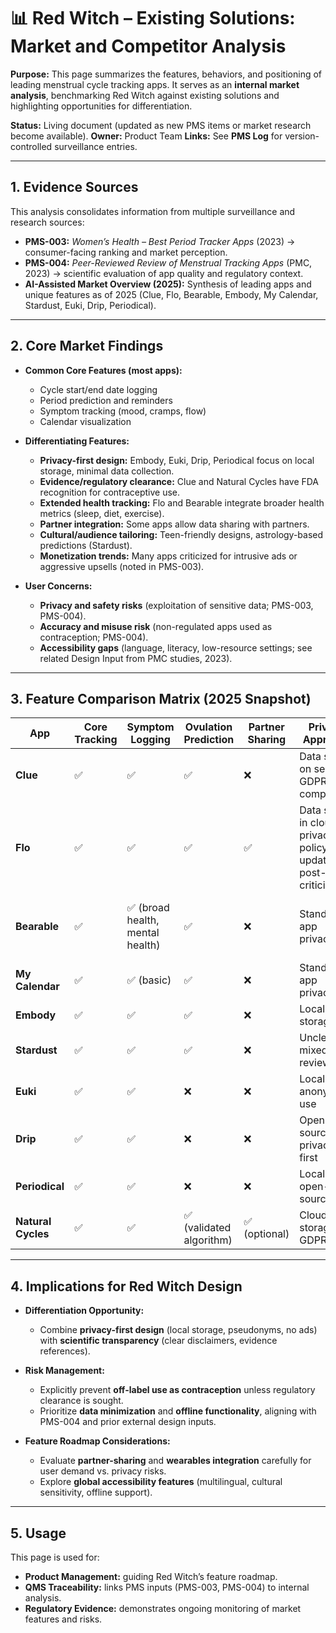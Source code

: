 # 📊 Red Witch – Existing Solutions: Market and Competitor Analysis

**Purpose:**
This page summarizes the features, behaviors, and positioning of leading menstrual cycle tracking apps. It serves as an **internal market analysis**, benchmarking Red Witch against existing solutions and highlighting opportunities for differentiation.

**Status:** Living document (updated as new PMS items or market research become available).
**Owner:** Product Team
**Links:** See **PMS Log** for version-controlled surveillance entries.

---

## 1. Evidence Sources

This analysis consolidates information from multiple surveillance and research sources:

* **PMS-003:** *Women’s Health – Best Period Tracker Apps* (2023) → consumer-facing ranking and market perception.
* **PMS-004:** *Peer-Reviewed Review of Menstrual Tracking Apps* (PMC, 2023) → scientific evaluation of app quality and regulatory context.
* **AI-Assisted Market Overview (2025):** Synthesis of leading apps and unique features as of 2025 (Clue, Flo, Bearable, Embody, My Calendar, Stardust, Euki, Drip, Periodical).

---

## 2. Core Market Findings

* **Common Core Features (most apps):**

  * Cycle start/end date logging
  * Period prediction and reminders
  * Symptom tracking (mood, cramps, flow)
  * Calendar visualization

* **Differentiating Features:**

  * **Privacy-first design:** Embody, Euki, Drip, Periodical focus on local storage, minimal data collection.
  * **Evidence/regulatory clearance:** Clue and Natural Cycles have FDA recognition for contraceptive use.
  * **Extended health tracking:** Flo and Bearable integrate broader health metrics (sleep, diet, exercise).
  * **Partner integration:** Some apps allow data sharing with partners.
  * **Cultural/audience tailoring:** Teen-friendly designs, astrology-based predictions (Stardust).
  * **Monetization trends:** Many apps criticized for intrusive ads or aggressive upsells (noted in PMS-003).

* **User Concerns:**

  * **Privacy and safety risks** (exploitation of sensitive data; PMS-003, PMS-004).
  * **Accuracy and misuse risk** (non-regulated apps used as contraception; PMS-004).
  * **Accessibility gaps** (language, literacy, low-resource settings; see related Design Input from PMC studies, 2023).

---

## 3. Feature Comparison Matrix (2025 Snapshot)

| App                | Core Tracking | Symptom Logging                 | Ovulation Prediction    | Partner Sharing | Privacy Approach                                            | Regulatory Status                | Unique Differentiator                   |
| ------------------ | ------------- | ------------------------------- | ----------------------- | --------------- | ----------------------------------------------------------- | -------------------------------- | --------------------------------------- |
| **Clue**           | ✅             | ✅                               | ✅                       | ❌               | Data stored on servers, GDPR compliant                      | FDA-cleared (Clue Birth Control) | Science-backed, evidence-based          |
| **Flo**            | ✅             | ✅                               | ✅                       | ✅               | Data stored in cloud, privacy policy updated post-criticism | ❌                                | Feature-rich, health insights           |
| **Bearable**       | ✅             | ✅ (broad health, mental health) | ✅                       | ❌               | Standard app privacy                                        | ❌                                | Multi-symptom chronic illness tracking  |
| **My Calendar**    | ✅             | ✅ (basic)                       | ✅                       | ❌               | Standard app privacy                                        | ❌                                | Simple, lightweight                     |
| **Embody**         | ✅             | ✅                               | ✅                       | ❌               | Local-only storage                                          | ❌                                | Privacy-first, no cloud                 |
| **Stardust**       | ✅             | ✅                               | ✅                       | ❌               | Unclear, mixed reviews                                      | ❌                                | Astrology-based predictions             |
| **Euki**           | ✅             | ✅                               | ❌                       | ❌               | Local-only, anonymous use                                   | ❌                                | Designed for reproductive rights safety |
| **Drip**           | ✅             | ✅                               | ❌                       | ❌               | Open-source, privacy-first                                  | ❌                                | Non-profit, transparency focus          |
| **Periodical**     | ✅             | ✅                               | ❌                       | ❌               | Local-only, open-source                                     | ❌                                | Ultra-minimalist, secure                |
| **Natural Cycles** | ✅             | ✅                               | ✅ (validated algorithm) | ✅ (optional)    | Cloud storage, GDPR                                         | FDA-cleared                      | Digital contraception                   |

---

## 4. Implications for Red Witch Design

* **Differentiation Opportunity:**

  * Combine **privacy-first design** (local storage, pseudonyms, no ads) with **scientific transparency** (clear disclaimers, evidence references).
* **Risk Management:**

  * Explicitly prevent **off-label use as contraception** unless regulatory clearance is sought.
  * Prioritize **data minimization** and **offline functionality**, aligning with PMS-004 and prior external design inputs.
* **Feature Roadmap Considerations:**

  * Evaluate **partner-sharing** and **wearables integration** carefully for user demand vs. privacy risks.
  * Explore **global accessibility features** (multilingual, cultural sensitivity, offline support).

---

## 5. Usage

This page is used for:

* **Product Management:** guiding Red Witch’s feature roadmap.
* **QMS Traceability:** links PMS inputs (PMS-003, PMS-004) to internal analysis.
* **Regulatory Evidence:** demonstrates ongoing monitoring of market features and risks.
